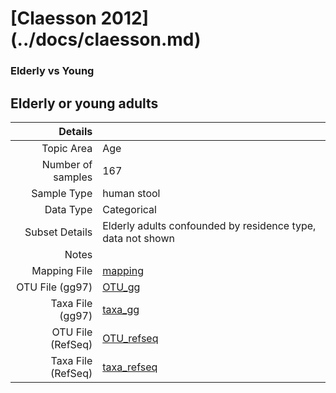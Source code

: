 # [Claesson 2012] (../docs/claesson.md)

### Elderly vs Young
## Elderly or young adults

| Details        |             |
| -------------: |-------------|
| Topic Area | Age
| Number of samples | 167
| Sample Type | human stool
| Data Type | Categorical
| Subset Details | Elderly adults confounded by residence type, data not shown
| Notes | 
| Mapping File | [mapping]( ../datasets/claesson/mapping.txt)
| OTU File (gg97) | [OTU_gg]( ../datasets/claesson/gg/otutable.txt)
| Taxa File (gg97) | [taxa_gg]( ../datasets/claesson/gg/taxatable.txt)
| OTU File (RefSeq) | [OTU_refseq]( ../datasets/claesson/refseq/otutable.txt)
| Taxa File (RefSeq) | [taxa_refseq]( ../datasets/claesson/refseq/taxatable.txt)